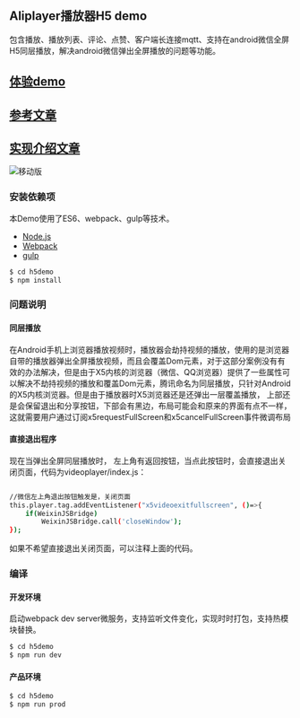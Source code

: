 ## Aliplayer播放器H5 demo

包含播放、播放列表、评论、点赞、客户端长连接mqtt、支持在android微信全屏H5同层播放，解决android微信弹出全屏播放的问题等功能。

## [体验demo](https://player.alicdn.com/aliplayer/)

## [参考文章](https://player.alicdn.com/aliplayer/docs/blogs/how-to-handle-h5-same-layer.html)

## [实现介绍文章](http://www.jianshu.com/p/4ac1aa9fd087)

![移动版](https://player.alicdn.com/aliplayer/img/h5demosmall.png)  


### 安装依赖项

本Demo使用了ES6、webpack、gulp等技术。

 - [Node.js](https://nodejs.org/en/)
 - [Webpack](http://webpack.github.io) 
 - [gulp](https://gulpjs.com)

```sh
$ cd h5demo
$ npm install

```

### 问题说明

#### 同层播放

在Android手机上浏览器播放视频时，播放器会劫持视频的播放，使用的是浏览器自带的播放器弹出全屏播放视频，而且会覆盖Dom元素，对于这部分案例没有有效的办法解决，但是由于X5内核的浏览器（微信、QQ浏览器）提供了一些属性可以解决不劫持视频的播放和覆盖Dom元素，腾讯命名为同层播放，只针对Android的X5内核浏览器。但是由于播放器时X5浏览器还是还弹出一层覆盖播放， 上部还是会保留退出和分享按钮，下部会有黑边，布局可能会和原来的界面有点不一样，这就需要用户通过订阅x5requestFullScreen和x5cancelFullScreen事件微调布局

#### 直接退出程序

现在当弹出全屏同层播放时， 左上角有返回按钮，当点此按钮时，会直接退出关闭页面，代码为videoplayer/index.js：


```sh

//微信左上角退出按钮触发是，关闭页面
this.player.tag.addEventListener("x5videoexitfullscreen", ()=>{
    if(WeixinJSBridge)
        WeixinJSBridge.call('closeWindow');
});


```

如果不希望直接退出关闭页面，可以注释上面的代码。

### 编译

#### 开发环境

启动webpack dev server微服务，支持监听文件变化，实现时时打包，支持热模块替换。

```sh
$ cd h5demo
$ npm run dev
```

#### 产品环境

```sh
$ cd h5demo
$ npm run prod
```

